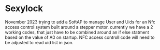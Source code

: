 # Sexylock 
November 2023
trying to add a SoftAP to manage User and Uids for an Nfc access control system built around a stepper motor.
currently we have a 2 working codes, that just have to be combined around an if else statment based on the value of A0 on startup.
NFC access controll code will need to be adjusted to read uid list in json.
